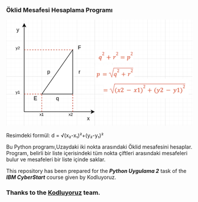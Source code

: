 ### Öklid Mesafesi Hesaplama Programı

![imgage](/soru.png)

Resimdeki formül:
d = √(x₂-x₁)²+(y₂-y₁)²

Bu Python programı,Uzaydaki iki nokta arasındaki Öklid mesafesini hesaplar. Program, belirli bir liste içerisindeki tüm nokta çiftleri arasındaki mesafeleri bulur ve mesafeleri bir liste içinde saklar.

This repository has been prepared for the **_Python Uygulama 2_** task of the **_IBM CyberStart_** course given by Kodluyoruz.

### **Thanks to the [Kodluyoruz](https://www.kodluyoruz.org/) team.**
